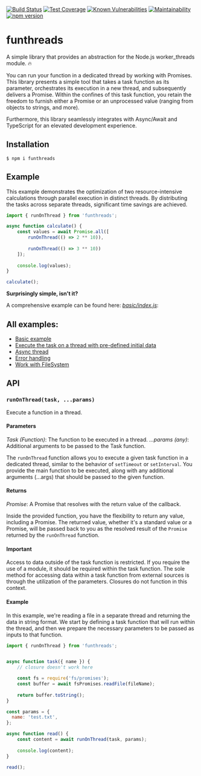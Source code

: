 [![Build Status](https://travis-ci.org/nairihar/funthreads.svg?branch=master)](https://travis-ci.org/nairihar/funthreads)
[![Test Coverage](https://api.codeclimate.com/v1/badges/94861d745710a9a493d7/test_coverage)](https://codeclimate.com/github/nairihar/funthreads/test_coverage)
[![Known Vulnerabilities](https://snyk.io/test/github/nairihar/funthreads/badge.svg)](https://snyk.io/test/github/nairihar/funthreads)
[![Maintainability](https://api.codeclimate.com/v1/badges/94861d745710a9a493d7/maintainability)](https://codeclimate.com/github/nairihar/funthreads/maintainability)
[![npm version](https://badge.fury.io/js/funthreads.svg)](https://www.npmjs.com/package/funthreads)

# funthreads
A simple library that provides an abstraction for the Node.js worker_threads module. 🔥

You can run your function in a dedicated thread by working with Promises. This library presents a simple tool that takes a task function as its parameter, orchestrates its execution in a new thread, and subsequently delivers a Promise. Within the confines of this task function, you retain the freedom to furnish either a Promise or an unprocessed value (ranging from objects to strings, and more).

Furthermore, this library seamlessly integrates with Async/Await and TypeScript for an elevated development experience.

## Installation

```shell
$ npm i funthreads
```

## Example

This example demonstrates the optimization of two resource-intensive calculations through parallel execution in distinct threads. By distributing the tasks across separate threads, significant time savings are achieved.

```javascript
import { runOnThread } from 'funthreads';

async function calculate() {
    const values = await Promise.all([
        runOnThread(() => 2 ** 10)),
        
        runOnThread(() => 3 ** 10))
    ]);
    
    console.log(values);
}

calculate();
```

**Surprisingly simple, isn't it?**

A comprehensive example can be found here: [_basic/index.js_](https://github.com/nairihar/funthreads/blob/master/examples/basic/index.js):


## All examples:
- [Basic example](https://github.com/nairihar/funthreads/tree/master/examples/basic)
- [Execute the task on a thread with pre-defined initial data](https://github.com/nairihar/funthreads/blob/master/examples/run_thread_with_custom_data/index.js)
- [Async thread](https://github.com/nairihar/funthreads/blob/master/examples/async_thread/index.js)
- [Error handling](https://github.com/nairihar/funthreads/blob/master/examples/error_handling/index.js)
- [Work with FileSystem](https://github.com/nairihar/funthreads/blob/master/examples/work_with_file_system/index.js)

## API

### `runOnThread(task, ...params)`
Execute a function in a thread.

#### Parameters
*Task (Function)*: The function to be executed in a thread.
*...params (any)*: Additional arguments to be passed to the Task function.

The `runOnThread` function allows you to execute a given task function in a dedicated thread, similar to the behavior of `setTimeout` or `setInterval`. You provide the main function to be executed, along with any additional arguments (...args) that should be passed to the given function.

#### Returns
*Promise<any>*: A Promise that resolves with the return value of the callback.

Inside the provided function, you have the flexibility to return any value, including a Promise. The returned value, whether it's a standard value or a Promise, will be passed back to you as the resolved result of the `Promise` returned by the `runOnThread` function.

#### Important

Access to data outside of the task function is restricted. If you require the use of a module, it should be required within the task function. The sole method for accessing data within a task function from external sources is through the utilization of the parameters. Closures do not function in this context.

#### Example

In this example, we're reading a file in a separate thread and returning the data in string format. We start by defining a task function that will run within the thread, and then we prepare the necessary parameters to be passed as inputs to that function.

```javascript
import { runOnThread } from 'funthreads';


async function task({ name }) {
    // closure doesn't work here

    const fs = require('fs/promises');
    const buffer = await fsPromises.readFile(fileName);
    
    return buffer.toString();
}

const params = {
  name: 'test.txt',
};

async function read() {
    const content = await runOnThread(task, params);
    
    console.log(content);
}

read();
```
